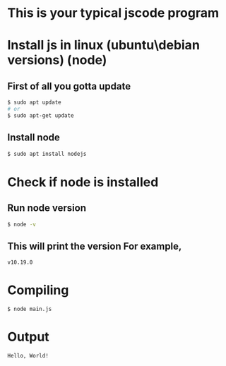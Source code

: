 # This is your typical jscode program

# Install js in linux (ubuntu\debian versions) (node)

## First of all you gotta update

```bash
$ sudo apt update
# or
$ sudo apt-get update
```

## Install node

```bash
$ sudo apt install nodejs
```

# Check if node is installed

## Run node version

```bash
$ node -v
```

## This will print the version For example,

```
v10.19.0
```

# Compiling

```
$ node main.js
```

# Output

```
Hello, World!
```
